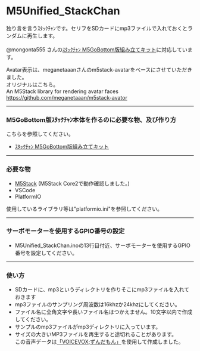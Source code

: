 # M5Unified_StackChan
独り言を言うｽﾀｯｸﾁｬﾝです。セリフをSDカードにmp3ファイルで入れておくとランダムに再生します。
<br><br>
@mongonta555 さんの[ｽﾀｯｸﾁｬﾝ M5GoBottom版組み立てキット](https://raspberrypi.mongonta.com/about-products-stackchan-m5gobottom-version/ "Title")に対応しています。<br>

Avatar表示は、meganetaaanさんのm5stack-avatarをベースにさせていただきました。<br>
オリジナルはこちら。<br>
An M5Stack library for rendering avatar faces <https://github.com/meganetaaan/m5stack-avator><br>

---

### M5GoBottom版ｽﾀｯｸﾁｬﾝ本体を作るのに必要な物、及び作り方 ###
こちらを参照してください。<br>
* [ｽﾀｯｸﾁｬﾝ M5GoBottom版組み立てキット](https://raspberrypi.mongonta.com/about-products-stackchan-m5gobottom-version/ "Title")<br>

---

### 必要な物 ###
* [M5Stack](http://www.m5stack.com/ "Title") (M5Stack Core2で動作確認しました。)<br>
* VSCode<br>
* PlatformIO<br>

使用しているライブラリ等は"platformio.ini"を参照してください。<br>

---

### サーボモーターを使用するGPIO番号の設定 ###
* M5Unified_StackChan.inoの13行目付近、サーボモーターを使用するGPIO番号を設定してください。<br>

---

### 使い方 ###
* SDカードに、mp3というディレクトリを作りそこにmp3ファイルを入れておきます<br>
* mp3ファイルのサンプリング周波数は16khzか24khzにしてください。<br>
* ファイル名に全角文字や長いファイル名はつかえません。10文字以内で作成してください。<br>
* サンプルのmp3ファイルがmp3ディレクトリに入っています。<br>
* サイズの大きいMP3ファイルを再生すると途切れることがあります。<br>
この音声データは[「VOICEVOX;ずんだもん」](https://voicevox.hiroshiba.jp/ "Title")を使用して作成しました。<br>
<br><br>
